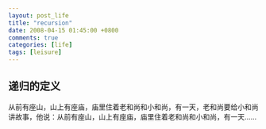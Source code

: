 ```yaml
---
layout: post_life
title: "recursion"
date: 2008-04-15 01:45:00 +0800
comments: true
categories: [life]
tags: [leisure]
---
```


## 递归的定义

从前有座山，山上有座庙，庙里住着老和尚和小和尚，有一天，老和尚要给小和尚讲故事，他说：从前有座山，山上有座庙，庙里住着老和尚和小和尚，有一天……
